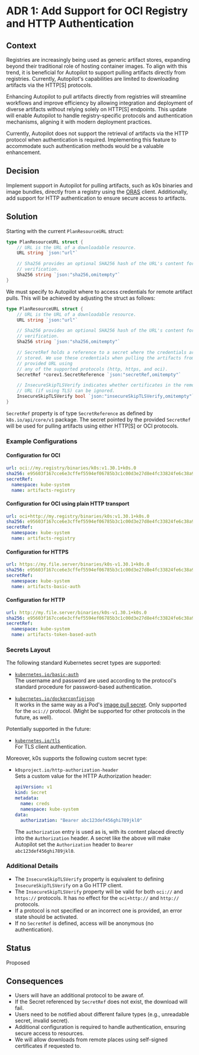 # ADR 1: Add Support for OCI Registry and HTTP Authentication

## Context

Registries are increasingly being used as generic artifact stores, expanding
beyond their traditional role of hosting container images. To align with this
trend, it is beneficial for Autopilot to support pulling artifacts directly
from registries. Currently, Autopilot's capabilities are limited to downloading
artifacts via the HTTP\[S\] protocols.

Enhancing Autopilot to pull artifacts directly from registries will streamline
workflows and improve efficiency by allowing integration and deployment of
diverse artifacts without relying solely on HTTP\[S\] endpoints. This update
will enable Autopilot to handle registry-specific protocols and authentication
mechanisms, aligning it with modern deployment practices.

Currently, Autopilot does not support the retrieval of artifacts via the HTTP
protocol when authentication is required. Implementing this feature to
accommodate such authentication methods would be a valuable enhancement.

## Decision

Implement support in Autopilot for pulling artifacts, such as k0s binaries and
image bundles, directly from a registry using the
[ORAS](https://oras.land/docs/) client. Additionally, add support for HTTP
authentication to ensure secure access to artifacts.

## Solution

Starting with the current `PlanResourceURL` struct:

```go
type PlanResourceURL struct {
	// URL is the URL of a downloadable resource.
	URL string `json:"url"`

	// Sha256 provides an optional SHA256 hash of the URL's content for
	// verification.
	Sha256 string `json:"sha256,omitempty"`
}
```

We must specify to Autopilot where to access credentials for remote artifact
pulls. This will be achieved by adjusting the struct as follows:

```go
type PlanResourceURL struct {
	// URL is the URL of a downloadable resource.
	URL string `json:"url"`

	// Sha256 provides an optional SHA256 hash of the URL's content for
	// verification.
	Sha256 string `json:"sha256,omitempty"`

	// SecretRef holds a reference to a secret where the credentials are
	// stored. We use these credentials when pulling the artifacts from the
	// provided URL using
	// any of the supported protocols (http, https, and oci).
	SecretRef *corev1.SecretReference `json:"secretRef,omitempty"`

	// InsecureSkipTLSVerify indicates whether certificates in the remote
	// URL (if using TLS) can be ignored.
	InsecureSkipTLSVerify bool `json:"insecureSkipTLSVerify,omitempty"`
}
```

`SecretRef` property is of type `SecretReference` as defined by
`k8s.io/api/core/v1` package. The secret pointed by the provided `SecretRef`
will be used for pulling artifacts using either HTTP\[S\] or OCI protocols.

### Example Configurations

#### Configuration for OCI

```yaml
url: oci://my.registry/binaries/k0s:v1.30.1+k0s.0
sha256: e95603f167cce6e3cffef5594ef06785b3c1c00d3e27d8e4fc33824fe6c38a99
secretRef:
  namespace: kube-system
  name: artifacts-registry
```

#### Configuration for OCI using plain HTTP transport

```yaml
url: oci+http://my.registry/binaries/k0s:v1.30.1+k0s.0
sha256: e95603f167cce6e3cffef5594ef06785b3c1c00d3e27d8e4fc33824fe6c38a99
secretRef:
  namespace: kube-system
  name: artifacts-registry
```

#### Configuration for HTTPS

```yaml
url: https://my.file.server/binaries/k0s-v1.30.1+k0s.0
sha256: e95603f167cce6e3cffef5594ef06785b3c1c00d3e27d8e4fc33824fe6c38a99
secretRef:
  namespace: kube-system
  name: artifacts-basic-auth
```

#### Configuration for HTTP

```yaml
url: http://my.file.server/binaries/k0s-v1.30.1+k0s.0
sha256: e95603f167cce6e3cffef5594ef06785b3c1c00d3e27d8e4fc33824fe6c38a99
secretRef:
  namespace: kube-system
  name: artifacts-token-based-auth
```

### Secrets Layout

The following standard Kubernetes secret types are supported:

- [`kubernetes.io/basic-auth`](https://kubernetes.io/docs/concepts/configuration/secret/#basic-authentication-secret)<br>
  The username and password are used according to the protocol's standard
  procedure for password-based authentication.

- [`kubernetes.io/dockerconfigjson`](https://kubernetes.io/docs/concepts/configuration/secret/#docker-config-secrets)<br>
   It works in the same way as a Pod's [image pull secret]. Only supported for
  the `oci://` protocol. (Might be supported for other protocols in the future,
  as well).

[image pull secret]: https://kubernetes.io/docs/tasks/configure-pod-container/pull-image-private-registry/

Potentially supported in the future:

- [`kubernetes.io/tls`](https://kubernetes.io/docs/concepts/configuration/secret/#tls-secrets)<br>
  For TLS client authentication.

Moreover, k0s supports the following custom secret type:

- `k0sproject.io/http-authorization-header`<br>
  Sets a custom value for the HTTP Authorization header:

  ```yaml
  apiVersion: v1
  kind: Secret
  metadata:
    name: creds
    namespace: kube-system
  data:
    authorization: "Bearer abc123def456ghi789jkl0"
  ```

  The `authorization` entry is used as is, with its content placed directly into
  the `Authorization` header. A secret like the above will make Autopilot set
  the `Authorization` header to `Bearer abc123def456ghi789jkl0`.

### Additional Details

- The `InsecureSkipTLSVerify` property is equivalent to defining
  `InsecureSkipTLSVerify` on a Go HTTP client.
- The `InsecureSkipTLSVerify` property will be valid for both `oci://` and
  `https://` protocols. It has no effect for the `oci+http://` and `http://`
  protocols.
- If a protocol is not specified or an incorrect one is provided, an error
  state should be activated.
- If no `SecretRef` is defined, access will be anonymous (no authentication).

## Status

Proposed

## Consequences

- Users will have an additional protocol to be aware of.
- If the Secret referenced by `SecretRef` does not exist, the download will
  fail.
- Users need to be notified about different failure types (e.g., unreadable
  secret, invalid secret).
- Additional configuration is required to handle authentication, ensuring
  secure access to resources.
- We will allow downloads from remote places using self-signed certificates if
  requested to.
